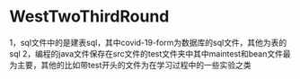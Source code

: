 # WestTwoThirdRound
1，sql文件中的是建表sql，其中covid-19-form为数据库的sql文件，其他为表的sql
2，编程的java文件保存在src文件的test文件夹中其中maintest和bean文件最为主要，其他的比如带test开头的文件为在学习过程中的一些实验之类
